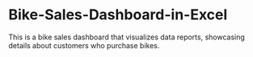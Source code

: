 # Bike-Sales-Dashboard-in-Excel
This is a bike sales dashboard that visualizes data reports, showcasing details about customers who purchase bikes.
